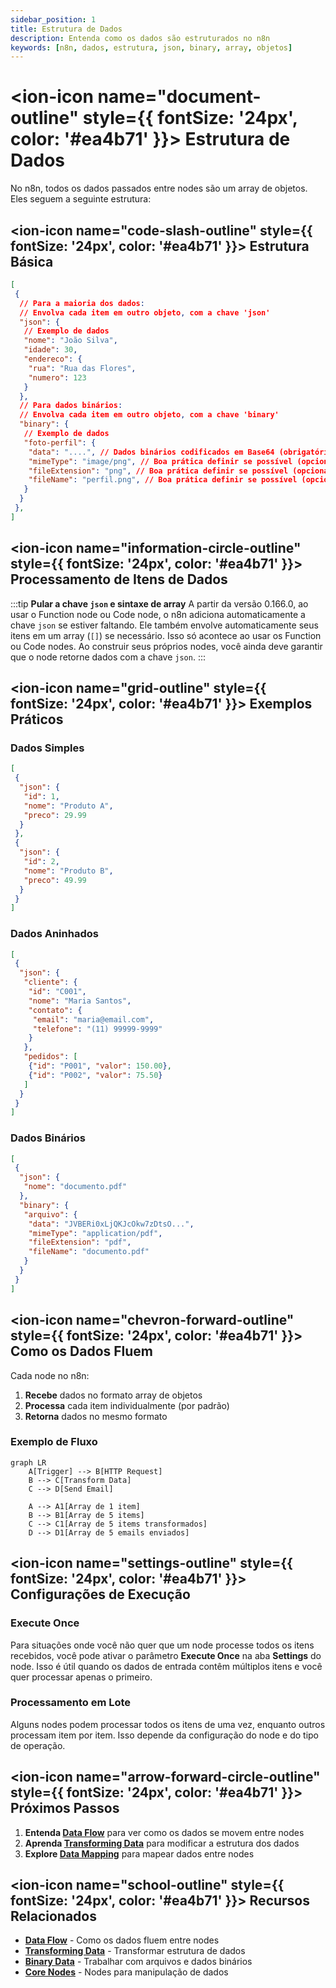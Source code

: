 ```yaml
---
sidebar_position: 1
title: Estrutura de Dados
description: Entenda como os dados são estruturados no n8n
keywords: [n8n, dados, estrutura, json, binary, array, objetos]
---
```


# <ion-icon name="document-outline" style={{ fontSize: '24px', color: '#ea4b71' }}></ion-icon> Estrutura de Dados

No n8n, todos os dados passados entre nodes são um array de objetos. Eles seguem a seguinte estrutura:

## <ion-icon name="code-slash-outline" style={{ fontSize: '24px', color: '#ea4b71' }}></ion-icon> Estrutura Básica

```json
[
 {
  // Para a maioria dos dados:
  // Envolva cada item em outro objeto, com a chave 'json'
  "json": {
   // Exemplo de dados
   "nome": "João Silva",
   "idade": 30,
   "endereco": {
    "rua": "Rua das Flores",
    "numero": 123
   }
  },
  // Para dados binários:
  // Envolva cada item em outro objeto, com a chave 'binary'
  "binary": {
   // Exemplo de dados
   "foto-perfil": {
    "data": "....", // Dados binários codificados em Base64 (obrigatório)
    "mimeType": "image/png", // Boa prática definir se possível (opcional)
    "fileExtension": "png", // Boa prática definir se possível (opcional)
    "fileName": "perfil.png", // Boa prática definir se possível (opcional)
   }
  }
 },
]
```

## <ion-icon name="information-circle-outline" style={{ fontSize: '24px', color: '#ea4b71' }}></ion-icon> Processamento de Itens de Dados

:::tip **Pular a chave `json` e sintaxe de array**
A partir da versão 0.166.0, ao usar o Function node ou Code node, o n8n adiciona automaticamente a chave `json` se estiver faltando. Ele também envolve automaticamente seus itens em um array (`[]`) se necessário. Isso só acontece ao usar os Function ou Code nodes. Ao construir seus próprios nodes, você ainda deve garantir que o node retorne dados com a chave `json`.
:::

## <ion-icon name="grid-outline" style={{ fontSize: '24px', color: '#ea4b71' }}></ion-icon> Exemplos Práticos

### Dados Simples

```json
[
 {
  "json": {
   "id": 1,
   "nome": "Produto A",
   "preco": 29.99
  }
 },
 {
  "json": {
   "id": 2,
   "nome": "Produto B", 
   "preco": 49.99
  }
 }
]
```

### Dados Aninhados

```json
[
 {
  "json": {
   "cliente": {
    "id": "C001",
    "nome": "Maria Santos",
    "contato": {
     "email": "maria@email.com",
     "telefone": "(11) 99999-9999"
    }
   },
   "pedidos": [
    {"id": "P001", "valor": 150.00},
    {"id": "P002", "valor": 75.50}
   ]
  }
 }
]
```

### Dados Binários

```json
[
 {
  "json": {
   "nome": "documento.pdf"
  },
  "binary": {
   "arquivo": {
    "data": "JVBERi0xLjQKJcOkw7zDtsO...",
    "mimeType": "application/pdf",
    "fileExtension": "pdf",
    "fileName": "documento.pdf"
   }
  }
 }
]
```

## <ion-icon name="chevron-forward-outline" style={{ fontSize: '24px', color: '#ea4b71' }}></ion-icon> Como os Dados Fluem

Cada node no n8n:

1. **Recebe** dados no formato array de objetos
2. **Processa** cada item individualmente (por padrão)
3. **Retorna** dados no mesmo formato

### Exemplo de Fluxo

```mermaid
graph LR
    A[Trigger] --> B[HTTP Request]
    B --> C[Transform Data]
    C --> D[Send Email]
    
    A --> A1[Array de 1 item]
    B --> B1[Array de 5 items]
    C --> C1[Array de 5 items transformados]
    D --> D1[Array de 5 emails enviados]
```

## <ion-icon name="settings-outline" style={{ fontSize: '24px', color: '#ea4b71' }}></ion-icon> Configurações de Execução

### Execute Once

Para situações onde você não quer que um node processe todos os itens recebidos, você pode ativar o parâmetro **Execute Once** na aba **Settings** do node. Isso é útil quando os dados de entrada contêm múltiplos itens e você quer processar apenas o primeiro.

### Processamento em Lote

Alguns nodes podem processar todos os itens de uma vez, enquanto outros processam item por item. Isso depende da configuração do node e do tipo de operação.

## <ion-icon name="arrow-forward-circle-outline" style={{ fontSize: '24px', color: '#ea4b71' }}></ion-icon> Próximos Passos

1. **Entenda [Data Flow](./data-flow-nodes)** para ver como os dados se movem entre nodes
2. **Aprenda [Transforming Data](./transformacoes-dados)** para modificar a estrutura dos dados
3. **Explore [Data Mapping](./data-mapping-avancado)** para mapear dados entre nodes

## <ion-icon name="school-outline" style={{ fontSize: '24px', color: '#ea4b71' }}></ion-icon> Recursos Relacionados

- **[Data Flow](./data-flow-nodes)** - Como os dados fluem entre nodes
- **[Transforming Data](./transformacoes-dados)** - Transformar estrutura de dados
- **[Binary Data](./binary-data)** - Trabalhar com arquivos e dados binários
- **[Core Nodes](../integracoes/builtin-nodes/core-nodes/)** - Nodes para manipulação de dados
